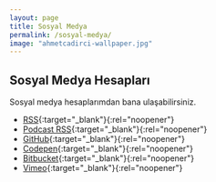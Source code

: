 ```yaml
---
layout: page
title: Sosyal Medya
permalink: /sosyal-medya/
image: "ahmetcadirci-wallpaper.jpg"
---
```


## Sosyal Medya Hesapları

Sosyal medya hesaplarımdan bana ulaşabilirsiniz.

- [RSS](https://ahmetcadirci.com.tr/rss){:target="_blank"}{:rel="noopener"}
- [Podcast RSS](https://ahmetcadirci.com.tr/podcast){:target="_blank"}{:rel="noopener"}
- [GitHub](https://ahmetcadirci.com.tr/github){:target="_blank"}{:rel="noopener"}
- [Codepen](https://ahmetcadirci.com.tr/codepen){:target="_blank"}{:rel="noopener"}
- [Bitbucket](https://ahmetcadirci.com.tr/bitbucket){:target="_blank"}{:rel="noopener"}
- [Vimeo](https://ahmetcadirci.com.tr/vimeo){:target="_blank"}{:rel="noopener"}